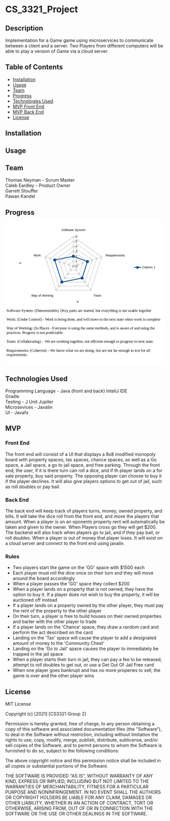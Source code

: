# CS_3321_Project
## Description
Implementation for a Game game using microservices to communicate between a client and a server. Two Players from different computers will be able to play a version of Game via a cloud server.

## Table of Contents
- [Installation](#installation)
- [Usage](#usage)
- [Team](#team)
- [Progress](#progress)
- [Technologies Used](#technologies-used)
- [MVP Front End](#front-end)
- [MVP Back End](#back-end)
- [License](#license)

## Installation
## Usage

## Team
Thomas Neyman - Scrum Master  
Caleb Eardley - Product Owner  
Garrett Stouffer   
Pawan Kandel  

## Progress
![Project Health](docs/images/projectHealth.png)

## Technologies Used
Programming Language - Java (front and back)
InteliJ IDE  
Gradle  
Testing - J Unit Jupiter  
Microsevices - Javalin  
UI - Javafx

## MVP
### Front End
The front end will consist of a UI that displays a 8x8 modified monopoly board with property spaces, tax spaces, chance spaces, as well as a Go space, a Jail space, a go to jail space, and free parking. Through the front end, the user, if it is there turn can roll a dice, and if th player lands on a for sale property, buy said property. The opposing player can choose to buy it if the player declines. It will also give players options to get out of jail, such as roll doubles or pay bail.
### Back End
The back end will keep track of players turns, money, owned property, and bills. It will take the dice roll from the front end, and move the players that amount. When a player is on an oponents property rent will automatically be taken and given to the owner. When Players cross go they will get $200. The backend will also track when players go to jail, and if they pay bail, or roll doubles. When a player is out of money that player loses. It will exist on a cloud server and connect to the front end using javalin.
### Rules
- Two players start the game on the 'GO' space with $1500 each
- Each player must roll the dice once on their turn and they will move around the board accordingly
- When a player passes the 'GO' space they collect $200
- When a player lands on a property that is not owned, they have the option to buy it. If a player does not wish to buy the property, it will be auctioned off instead
- If a player lands on a property owned by the other player, they must pay the rent of the property to the other player
- On their turn, a player is free to build houses on their owned properties and barter with the other player to trade
- If a player lands on the 'Chance' space, they draw a random card and perform the act described on the card
- Landing on the 'Tax' space will cause the player to add a designated amount of money to the 'Community Chest'
- Landing on the 'Go to Jail' space causes the player to immediately be trapped in the jail space
- When a player starts their turn in jail, they can pay a fee to be released, attempt to roll doubles to get out, or use a Get Out Of Jail Free card
- When one player goes bankrupt and has no more properies to sell, the game is over and the other player wins


## License
MIT License

Copyright (c) [2021] [CS3321 Group 2]

Permission is hereby granted, free of charge, to any person obtaining a copy
of this software and associated documentation files (the "Software"), to deal
in the Software without restriction, including without limitation the rights
to use, copy, modify, merge, publish, distribute, sublicense, and/or sell
copies of the Software, and to permit persons to whom the Software is
furnished to do so, subject to the following conditions:

The above copyright notice and this permission notice shall be included in all
copies or substantial portions of the Software.

THE SOFTWARE IS PROVIDED "AS IS", WITHOUT WARRANTY OF ANY KIND, EXPRESS OR
IMPLIED, INCLUDING BUT NOT LIMITED TO THE WARRANTIES OF MERCHANTABILITY,
FITNESS FOR A PARTICULAR PURPOSE AND NONINFRINGEMENT. IN NO EVENT SHALL THE
AUTHORS OR COPYRIGHT HOLDERS BE LIABLE FOR ANY CLAIM, DAMAGES OR OTHER
LIABILITY, WHETHER IN AN ACTION OF CONTRACT, TORT OR OTHERWISE, ARISING FROM,
OUT OF OR IN CONNECTION WITH THE SOFTWARE OR THE USE OR OTHER DEALINGS IN THE
SOFTWARE.
